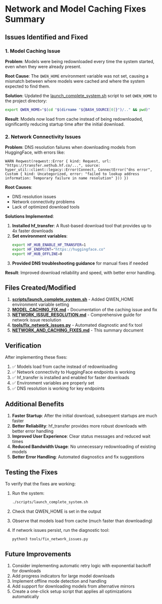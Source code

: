 # Network and Model Caching Fixes Summary

## Issues Identified and Fixed

### 1. Model Caching Issue
**Problem**: Models were being redownloaded every time the system started, even when they were already present.

**Root Cause**: The `QWEN_HOME` environment variable was not set, causing a mismatch between where models were cached and where the system expected to find them.

**Solution**: Updated the [launch_complete_system.sh](file:///wsl.localhost/Ubuntu/home/ramji_t/projects/Qwen2/scripts/launch_complete_system.sh) script to set `QWEN_HOME` to the project directory:
```bash
export QWEN_HOME="$(cd "$(dirname "${BASH_SOURCE[0]}")/.." && pwd)"
```

**Result**: Models now load from cache instead of being redownloaded, significantly reducing startup time after the initial download.

### 2. Network Connectivity Issues
**Problem**: DNS resolution failures when downloading models from HuggingFace, with errors like:
```
WARN Reqwest(reqwest::Error { kind: Request, url: "https://transfer.xethub.hf.co/...", source: hyper_util::client::legacy::Error(Connect, ConnectError("dns error", Custom { kind: Uncategorized, error: "failed to lookup address information: Temporary failure in name resolution" })) })
```

**Root Causes**:
- DNS resolution issues
- Network connectivity problems
- Lack of optimized download tools

**Solutions Implemented**:
1. **Installed hf_transfer**: A Rust-based download tool that provides up to 4x faster downloads
2. **Set environment variables**:
   ```bash
   export HF_HUB_ENABLE_HF_TRANSFER=1
   export HF_ENDPOINT="https://huggingface.co"
   export HF_HUB_OFFLINE=0
   ```
3. **Provided DNS troubleshooting guidance** for manual fixes if needed

**Result**: Improved download reliability and speed, with better error handling.

## Files Created/Modified

1. **[scripts/launch_complete_system.sh](file:///wsl.localhost/Ubuntu/home/ramji_t/projects/Qwen2/scripts/launch_complete_system.sh)** - Added QWEN_HOME environment variable setting
2. **[MODEL_CACHING_FIX.md](file:///wsl.localhost/Ubuntu/home/ramji_t/projects/Qwen2/MODEL_CACHING_FIX.md)** - Documentation of the caching issue and fix
3. **[NETWORK_ISSUE_RESOLUTION.md](file:///wsl.localhost/Ubuntu/home/ramji_t/projects/Qwen2/NETWORK_ISSUE_RESOLUTION.md)** - Comprehensive guide for network issue resolution
4. **[tools/fix_network_issues.py](file:///wsl.localhost/Ubuntu/home/ramji_t/projects/Qwen2/tools/fix_network_issues.py)** - Automated diagnostic and fix tool
5. **[NETWORK_AND_CACHING_FIXES.md](file:///wsl.localhost/Ubuntu/home/ramji_t/projects/Qwen2/NETWORK_AND_CACHING_FIXES.md)** - This summary document

## Verification

After implementing these fixes:
1. ✅ Models load from cache instead of redownloading
2. ✅ Network connectivity to HuggingFace endpoints is working
3. ✅ hf_transfer is installed and enabled for faster downloads
4. ✅ Environment variables are properly set
5. ✅ DNS resolution is working for key endpoints

## Additional Benefits

1. **Faster Startup**: After the initial download, subsequent startups are much faster
2. **Better Reliability**: hf_transfer provides more robust downloads with better error handling
3. **Improved User Experience**: Clear status messages and reduced wait times
4. **Reduced Bandwidth Usage**: No unnecessary redownloading of existing models
5. **Better Error Handling**: Automated diagnostics and fix suggestions

## Testing the Fixes

To verify that the fixes are working:

1. Run the system:
   ```bash
   ./scripts/launch_complete_system.sh
   ```

2. Check that QWEN_HOME is set in the output

3. Observe that models load from cache (much faster than downloading)

4. If network issues persist, run the diagnostic tool:
   ```bash
   python3 tools/fix_network_issues.py
   ```

## Future Improvements

1. Consider implementing automatic retry logic with exponential backoff for downloads
2. Add progress indicators for large model downloads
3. Implement offline mode detection and handling
4. Add support for downloading models from alternative mirrors
5. Create a one-click setup script that applies all optimizations automatically
